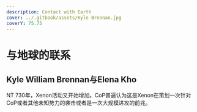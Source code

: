 ```yaml
---
description: Contact with Earth
cover: ../.gitbook/assets/Kyle Brennan.jpg
coverY: 75.75
---
```


# 与地球的联系

## Kyle William Brennan与Elena Kho

NT 730年，Xenon活动又开始增加。CoP普遍认为这是Xenon在策划一次针对CoP或者其他未知势力的袭击或者是一次大规模进攻的前兆。
